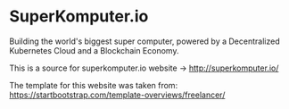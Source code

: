 # SuperKomputer.io

Building the world's biggest super computer, powered by a Decentralized Kubernetes Cloud and a Blockchain Economy.

This is a source for superkomputer.io website -> http://superkomputer.io/

The template for this website was taken from: https://startbootstrap.com/template-overviews/freelancer/
